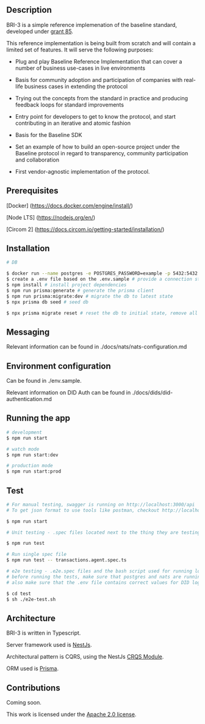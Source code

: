 ## Description

BRI-3 is a simple reference implemenation of the baseline standard, developed under [grant 85](https://github.com/eea-oasis/baseline-grants/issues/85).  


This reference implementation is being built from scratch and will contain a limited set of features. It will serve the following purposes:

 * Plug and play Baseline Reference Implementation that can cover a number of business use-cases in live environments

 * Basis for community adoption and participation of companies with real-life business cases in extending the protocol

 * Trying out the concepts from the standard in practice and producing feedback loops for standard improvements

 * Entry point for developers to get to know the protocol, and start contributing in an iterative and atomic fashion

 * Basis for the Baseline SDK

 * Set an example of how to build an open-source project under the Baseline protocol in regard to transparency, community participation and collaboration

 * First vendor-agnostic implementation of the protocol.

## Prerequisites

[Docker] (https://docs.docker.com/engine/install/)

[Node LTS] (https://nodejs.org/en/)

[Circom 2] (https://docs.circom.io/getting-started/installation/)

## Installation

```bash
# DB

$ docker run --name postgres -e POSTGRES_PASSWORD=example -p 5432:5432 -d postgres # start a postgres container
$ create a .env file based on the .env.sample # provide a connection string for the db instance
$ npm install # install project dependencies
$ npm run prisma:generate # generate the prisma client 
$ npm run prisma:migrate:dev # migrate the db to latest state
$ npx prisma db seed # seed db

$ npx prisma migrate reset # reset the db to initial state, remove all data and apply seed

```

## Messaging

Relevant information can be found in ./docs/nats/nats-configuration.md

## Environment configuration

Can be found in ./env.sample.

Relevant information on DID Auth can be found in ./docs/dids/did-authentication.md

## Running the app

```bash
# development
$ npm run start

# watch mode
$ npm run start:dev

# production mode
$ npm run start:prod
```

## Test

```bash
# For manual testing, swagger is running on http://localhost:3000/api
# To get json format to use tools like postman, checkout http://localhost:3000/api-json 

$ npm run start
```

```bash
# Unit testing - .spec files located next to the thing they are testing

$ npm run test

# Run single spec file
$ npm run test -- transactions.agent.spec.ts
```


```bash
# e2e testing - .e2e.spec files and the bash script used for running located in ./test folder
# before running the tests, make sure that postgres and nats are running
# also make sure that the .env file contains correct values for DID login to work (as explained in the .env.sample)

$ cd test
$ sh ./e2e-test.sh
```

## Architecture

BRI-3 is written in Typescript.

Server framework used is [NestJs](https://nestjs.com/). 

Architectural pattern is CQRS, using the NestJs [CRQS Module](https://docs.nestjs.com/recipes/cqrs).

ORM used is [Prisma](https://www.prisma.io/).

## Contributions

Coming soon.

This work is licensed under the [Apache 2.0 license](./LICENSE.md).
